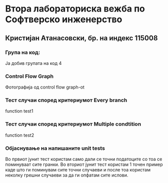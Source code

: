 # Втора лабораториска вежба по Софтверско инженерство

## Кристијан Атанасовски, бр. на индекс 115008

### Група на код: 

Ја добив групата на код 4

###  Control Flow Graph

Фотографија од control flow graph-ot 

### Тест случаи според критериумот  Every branch
function test1


### Тест случаи според критериумот Multiple condtition
function test2

### Објаснување на напишаните unit tests
Во првиот јунит тест користам само дали се точни податоците со тоа се поминуваат сите гранки.
Во вториот јунит тест користам 1 точен пример каде што ги поминувам сите точни случаеви и после тоа користам неколку грешни случаеви за да ги опфатам сите ислови.
